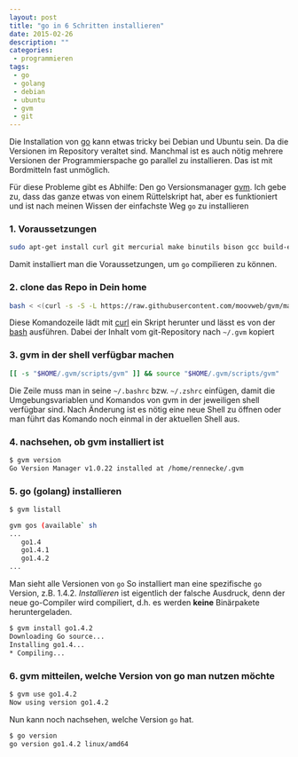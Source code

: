 ```yaml
---
layout: post
title: "go in 6 Schritten installieren"
date: 2015-02-26
description: ""
categories:
 - programmieren
tags:
 - go
 - golang
 - debian
 - ubuntu
 - gvm
 - git
---
```



Die Installation von [go] kann etwas tricky bei Debian und Ubuntu sein. Da die Versionen im Repository
veraltet sind. Manchmal ist es auch nötig mehrere Versionen der Programmierspache go parallel zu installieren.
Das ist mit Bordmitteln fast unmöglich.

Für diese Probleme gibt es Abhilfe: Den go Versionsmanager [gvm]. Ich gebe zu, dass das ganze etwas von einem
Rüttelskript hat, aber es funktioniert und ist nach meinen Wissen der einfachste Weg `go` zu installieren

### 1. Voraussetzungen

``` sh
sudo apt-get install curl git mercurial make binutils bison gcc build-essential
```

Damit installiert man die Voraussetzungen, um `go` compilieren zu können.

### 2. clone das Repo in Dein home

``` sh
bash < <(curl -s -S -L https://raw.githubusercontent.com/moovweb/gvm/master/binscripts/gvm-installer)
```

Diese Komandozeile lädt mit [curl] ein Skript herunter und lässt es von der [bash] ausführen. Dabei
der Inhalt vom git-Repository nach `~/.gvm` kopiert 

### 3. gvm in der shell verfügbar machen

``` sh
[[ -s "$HOME/.gvm/scripts/gvm" ]] && source "$HOME/.gvm/scripts/gvm"
```

Die Zeile muss man in seine `~/.bashrc` bzw. `~/.zshrc` einfügen, damit die Umgebungsvariablen und Komandos
von gvm in der jeweiligen shell verfügbar sind. Nach Änderung ist es nötig eine neue Shell zu öffnen oder man
führt das Komando noch einmal in der aktuellen Shell aus.

### 4. nachsehen, ob gvm installiert ist

``` sh
$ gvm version
Go Version Manager v1.0.22 installed at /home/rennecke/.gvm
```

### 5. go (golang) installieren

``` sh
$ gvm listall

gvm gos (available` sh
...
   go1.4
   go1.4.1
   go1.4.2
...
```

Man sieht alle Versionen von `go` So installiert man eine spezifische `go` Version, z.B. 1.4.2. 
*Installieren* ist eigentlich der falsche Ausdruck, denn der neue go-Compiler wird compiliert,
d.h. es werden __keine__ Binärpakete heruntergeladen.

``` sh
$ gvm install go1.4.2
Downloading Go source...
Installing go1.4...
* Compiling...
```

### 6. gvm mitteilen, welche Version von go man nutzen möchte

``` sh
$ gvm use go1.4.2
Now using version go1.4.2
```

Nun kann noch nachsehen, welche Version `go` hat.

``` sh
$ go version
go version go1.4.2 linux/amd64
```


[go]: https://golang.org/
[gvm]: https://github.com/moovweb/gvm
[curl]: http://curl.haxx.se/
[bash]: http://www.gnu.org/software/bash/
